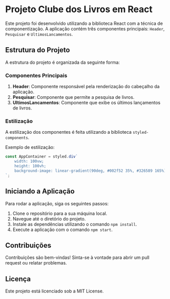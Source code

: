 # Projeto Clube dos Livros em React

Este projeto foi desenvolvido utilizando a biblioteca React com a técnica de componentização. A aplicação contém três componentes principais: `Header`, `Pesquisar` e `UltimosLancamentos`.

## Estrutura do Projeto

A estrutura do projeto é organizada da seguinte forma:

### Componentes Principais

1. **Header**: Componente responsável pela renderização do cabeçalho da aplicação.
2. **Pesquisar**: Componente que permite a pesquisa de livros.
3. **UltimosLancamentos**: Componente que exibe os últimos lançamentos de livros.

### Estilização

A estilização dos componentes é feita utilizando a biblioteca `styled-components`. 

Exemplo de estilização:

```javascript
const AppContainer = styled.div`
    width: 100vw;
    height: 100vh;
    background-image: linear-gradient(90deg, #002f52 35%, #326589 165%);
`;
```

## Iniciando a Aplicação

Para rodar a aplicação, siga os seguintes passos:

1. Clone o repositório para a sua máquina local.
2. Navegue até o diretório do projeto.
3. Instale as dependências utilizando o comando `npm install`.
4. Execute a aplicação com o comando `npm start`.

## Contribuições

Contribuições são bem-vindas! Sinta-se à vontade para abrir um pull request ou relatar problemas.

## Licença

Este projeto está licenciado sob a MIT License.
